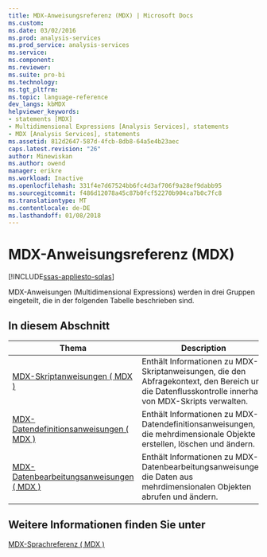 ```yaml
---
title: MDX-Anweisungsreferenz (MDX) | Microsoft Docs
ms.custom: 
ms.date: 03/02/2016
ms.prod: analysis-services
ms.prod_service: analysis-services
ms.service: 
ms.component: 
ms.reviewer: 
ms.suite: pro-bi
ms.technology: 
ms.tgt_pltfrm: 
ms.topic: language-reference
dev_langs: kbMDX
helpviewer_keywords:
- statements [MDX]
- Multidimensional Expressions [Analysis Services], statements
- MDX [Analysis Services], statements
ms.assetid: 812d2647-587d-4fcb-8db8-64a5e4b23aec
caps.latest.revision: "26"
author: Minewiskan
ms.author: owend
manager: erikre
ms.workload: Inactive
ms.openlocfilehash: 331f4e7d67524bb6fc4d3af706f9a28ef9dabb95
ms.sourcegitcommit: f486d12078a45c87b0fcf52270b904ca7b0c7fc8
ms.translationtype: MT
ms.contentlocale: de-DE
ms.lasthandoff: 01/08/2018
---
```

# <a name="mdx-statement-reference-mdx"></a>MDX-Anweisungsreferenz (MDX)
[!INCLUDE[ssas-appliesto-sqlas](../includes/ssas-appliesto-sqlas.md)]

  MDX-Anweisungen (Multidimensional Expressions) werden in drei Gruppen eingeteilt, die in der folgenden Tabelle beschrieben sind.  
  
## <a name="in-this-section"></a>In diesem Abschnitt  
  
|Thema|Description|  
|-----------|-----------------|  
|[MDX-Skriptanweisungen &#40; MDX &#41;](../mdx/mdx-scripting-statements-mdx.md)|Enthält Informationen zu MDX-Skriptanweisungen, die den Abfragekontext, den Bereich und die Datenflusskontrolle innerhalb von MDX-Skripts verwalten.|  
|[MDX-Datendefinitionsanweisungen &#40; MDX &#41;](../mdx/mdx-data-definition-statements-mdx.md)|Enthält Informationen zu MDX-Datendefinitionsanweisungen, die mehrdimensionale Objekte erstellen, löschen und ändern.|  
|[MDX-Datenbearbeitungsanweisungen &#40; MDX &#41;](../mdx/mdx-data-manipulation-statements-mdx.md)|Enthält Informationen zu MDX-Datenbearbeitungsanweisungen, die Daten aus mehrdimensionalen Objekten abrufen und ändern.|  
  
## <a name="see-also"></a>Weitere Informationen finden Sie unter  
 [MDX-Sprachreferenz &#40; MDX &#41;](../mdx/mdx-language-reference-mdx.md)  
  
  
